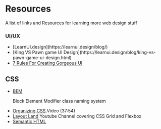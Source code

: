 Resources
======

A list of links and Resources for learning more web design stuff

### UI/UX
<ul>
    <li>
        [LearnUI.design](https://learnui.design/blog/)
    </li>
    <li>
    [King VS Pawn game UI Design](https://learnui.design/blog/king-vs-pawn-game-ui-design.html)
    </li>
    <li>
        <a href="https://learnui.design/blog/7-rules-for-creating-gorgeous-ui-part-1.html">
            7 Rules For Creating Gorgeous UI
        </a>
    </li>
</ul>
<h2>CSS</h2>
<ul>
    <li>
        <a href="http://getbem.com/">
            BEM
        </a> <p>
            Block Element Modifier class naming system
        </p>
    </li>
    <li>
        <a href="https://www.youtube.com/watch?v=IKFq2cSbQ4Q">
            Organizing CSS
        </a> Video (37:54)</li>
    <li>
        <a href="https://www.youtube.com/channel/UC7TizprGknbDalbHplROtag">Layout Land</a> Youtube Channel covering CSS Grid and Flexbox
    </li>
    <li>
        <a href="https://html.com/semantic-markup/">
    Semantic HTML
